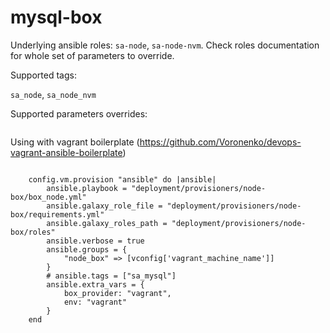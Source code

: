 mysql-box
=========

Underlying ansible roles: `sa-node`, `sa-node-nvm`.  Check roles documentation for whole set of parameters to override.

Supported tags:

`sa_node`, `sa_node_nvm`

Supported parameters overrides:


```
```


Using with vagrant boilerplate (https://github.com/Voronenko/devops-vagrant-ansible-boilerplate)

```

    config.vm.provision "ansible" do |ansible|
        ansible.playbook = "deployment/provisioners/node-box/box_node.yml"
        ansible.galaxy_role_file = "deployment/provisioners/node-box/requirements.yml"
        ansible.galaxy_roles_path = "deployment/provisioners/node-box/roles"
        ansible.verbose = true
        ansible.groups = {
            "node_box" => [vconfig['vagrant_machine_name']]
        }
        # ansible.tags = ["sa_mysql"]
        ansible.extra_vars = {
            box_provider: "vagrant",
            env: "vagrant"
        }
    end


```

